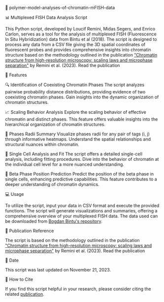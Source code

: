 :dna: polymer-model-analyses-of-chromatin-mFISH-data

:bar_chart: Multiplexed FISH Data Analysis Script

This Python script, developed by Loucif Remini, Midas Segers, and Enrico Carlon, serves as a tool for the analysis of multiplexed FISH (Fluorescence In Situ Hybridization) data from Bintu et al (2018). The script is designed to process any data from a CSV file giving the 3D spatial coordinates of fluorescent probes and provides comprehensive insights into chromatin structure based on the methodology outlined in the publication ["Chromatin structure from high-resolution microscopy: scaling laws and microphase separation"](https://www.researchgate.net/publication/372939539_Chromatin_structure_from_high_resolution_microscopy_scaling_laws_and_microphase_separation) by Remini et al. (2023). 
Read the publication

:rocket: Features

:mag: Identification of Coexisting Chromatin Phases
The script analyzes pairwise probability distance distributions, providing evidence of two coexisting chromatin phases. Gain insights into the dynamic organization of chromatin structures.

:chart_with_upwards_trend: Scaling Behavior Analysis
Explore the scaling behavior of effective chromatin and distinct phases. This feature offers valuable insights into the hierarchical organization of chromatin structures.

:triangular_ruler: Phases Radii Summary
Visualize phases radii for any pair of tags (i, j) through informative heatmaps. Understand the spatial relationships and structural nuances within chromatin.

:microscope: Single Cell Analysis and Fit
The script offers a detailed single-cell analysis, including fitting procedures. Dive into the behavior of chromatin at the individual cell level for a more nuanced understanding.

:crystal_ball: Beta Phase Position Prediction
Predict the position of the beta phase in single cells, enhancing predictive capabilities. This feature contributes to a deeper understanding of chromatin dynamics.

:computer: Usage

To utilize the script, input your data in CSV format and execute the provided functions. The script will generate visualizations and summaries, offering a comprehensive overview of your multiplexed FISH data.
The data used can be downloaded from [Bogdan Bintu's repository](https://github.com/BogdanBintu/ChromatinImaging/tree/master/Data).

:page_facing_up: Publication Reference

The script is based on the methodology outlined in the publication ["Chromatin structure from high-resolution microscopy: scaling laws and microphase separation"](https://www.researchgate.net/publication/372939539_Chromatin_structure_from_high_resolution_microscopy_scaling_laws_and_microphase_separation) by Remini et al. (2023). 
Read the publication

:date: Date

This script was last updated on November 21, 2023.

:bookmark_tabs: How to Cite

If you find this script helpful in your research, please consider citing the related [publication](https://www.researchgate.net/publication/372939539_Chromatin_structure_from_high_resolution_microscopy_scaling_laws_and_microphase_separation).
